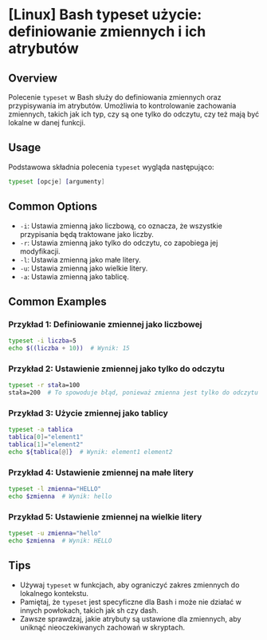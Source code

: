 # [Linux] Bash typeset użycie: definiowanie zmiennych i ich atrybutów

## Overview
Polecenie `typeset` w Bash służy do definiowania zmiennych oraz przypisywania im atrybutów. Umożliwia to kontrolowanie zachowania zmiennych, takich jak ich typ, czy są one tylko do odczytu, czy też mają być lokalne w danej funkcji.

## Usage
Podstawowa składnia polecenia `typeset` wygląda następująco:

```bash
typeset [opcje] [argumenty]
```

## Common Options
- `-i`: Ustawia zmienną jako liczbową, co oznacza, że wszystkie przypisania będą traktowane jako liczby.
- `-r`: Ustawia zmienną jako tylko do odczytu, co zapobiega jej modyfikacji.
- `-l`: Ustawia zmienną jako małe litery.
- `-u`: Ustawia zmienną jako wielkie litery.
- `-a`: Ustawia zmienną jako tablicę.

## Common Examples

### Przykład 1: Definiowanie zmiennej jako liczbowej
```bash
typeset -i liczba=5
echo $((liczba + 10))  # Wynik: 15
```

### Przykład 2: Ustawienie zmiennej jako tylko do odczytu
```bash
typeset -r stała=100
stała=200  # To spowoduje błąd, ponieważ zmienna jest tylko do odczytu
```

### Przykład 3: Użycie zmiennej jako tablicy
```bash
typeset -a tablica
tablica[0]="element1"
tablica[1]="element2"
echo ${tablica[@]}  # Wynik: element1 element2
```

### Przykład 4: Ustawienie zmiennej na małe litery
```bash
typeset -l zmienna="HELLO"
echo $zmienna  # Wynik: hello
```

### Przykład 5: Ustawienie zmiennej na wielkie litery
```bash
typeset -u zmienna="hello"
echo $zmienna  # Wynik: HELLO
```

## Tips
- Używaj `typeset` w funkcjach, aby ograniczyć zakres zmiennych do lokalnego kontekstu.
- Pamiętaj, że `typeset` jest specyficzne dla Bash i może nie działać w innych powłokach, takich jak sh czy dash.
- Zawsze sprawdzaj, jakie atrybuty są ustawione dla zmiennych, aby uniknąć nieoczekiwanych zachowań w skryptach.